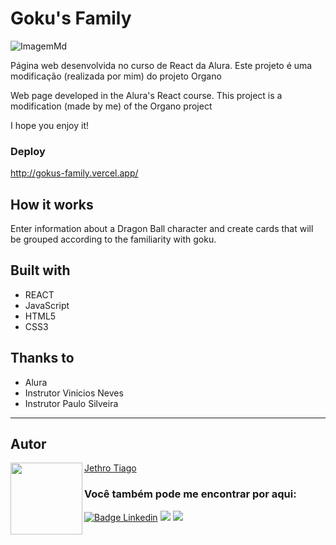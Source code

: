 # Goku's Family

![ImagemMd](https://user-images.githubusercontent.com/103612874/190837685-8c6412b9-5706-4980-95d0-cb100a6a3b45.jpg)

Página web desenvolvida no curso de React da Alura. Este projeto é uma modificação (realizada por mim) do projeto Organo<br>

Web page developed in the Alura's React course. This project is a modification (made by me) of the Organo project<br>

I hope you enjoy it!

### Deploy

http://gokus-family.vercel.app/

## How it works

Enter information about a Dragon Ball character and create cards that will be grouped according to the familiarity with goku.

## Built with

* REACT
* JavaScript
* HTML5
* CSS3

## Thanks to

* Alura
* Instrutor Vinicios Neves
* Instrutor Paulo Silveira

---
<h2 id="autor" align="left">Autor</h2>
<img align="left" src="https://avatars.githubusercontent.com/u/103612874?v=4" width=115>
<a href="https://github.com/JethroTiago">Jethro Tiago</a>
<h3 align="left">Você também pode me encontrar por aqui:</h3>
<p align="left">
  <a href="https://www.linkedin.com/in/jethrotiago/"><img src="https://img.shields.io/badge/LinkedIn-0077B5?style=for-the-badge&logo=linkedin&logoColor=white" alt="Badge Linkedin" /></a>
  <a href="https://www.youtube.com/c/BEIRADAAVENTURA" target="_blank"><img src="https://img.shields.io/badge/YouTube-FF0000?style=for-the-badge&logo=youtube&logoColor=white" target="_blank"></a>
  <a href="https://instagram.com/jethrotiago" target="_blank"><img src="https://img.shields.io/badge/-Instagram-%23E4405F?style=for-the-badge&logo=instagram&logoColor=white" target="_blank"></a>
